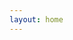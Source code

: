 ```yaml
---
layout: home
---
```

<script setup>
import {
  VPTeamPage,
  VPTeamPageTitle,
  VPTeamMembers
} from 'vitepress/theme'

const emailSvg = '<svg xmlns="http://www.w3.org/2000/svg" xmlns:xlink="http://www.w3.org/1999/xlink" width="1em" height="1em" preserveAspectRatio="xMidYMid meet" viewBox="0 0 24 24" style="-ms-transform: rotate(360deg); -webkit-transform: rotate(360deg); transform: rotate(360deg);"><path fill="currentColor" d="m20 8l-8 5l-8-5V6l8 5l8-5m0-2H4c-1.11 0-2 .89-2 2v12a2 2 0 0 0 2 2h16a2 2 0 0 0 2-2V6a2 2 0 0 0-2-2Z"/></svg>'

const members = [
  {
    avatar: 'https://www.github.com/this-is-tobi.png',
    name: 'Thibault Colin',
    title: 'DevOps Architect',
    org: 'French Ministry of the Interior',
    orgLink: 'https://github.com/dnum-mi',
    desc: 'After digging into the world of javascript, a strange world appeared where robots were ubiquitous, they call it DevOps.',
    links: [
      { icon: 'github', link: 'https://github.com/this-is-tobi' },
      { icon: 'github', link: 'https://github.com/cloud-pi-native' },
      { icon: { svg: emailSvg }, link: 'mailto:this-is-tobi@proton.me' },
    ]
  },
]
</script>

<style>
.vp-doc .VPTeamMembers.medium.count-1 .container {
  margin: auto !important;
  max-width: 650px !important;
}
</style>

<VPTeamPage>
  <VPTeamMembers
    :members="members"
  />
</VPTeamPage>